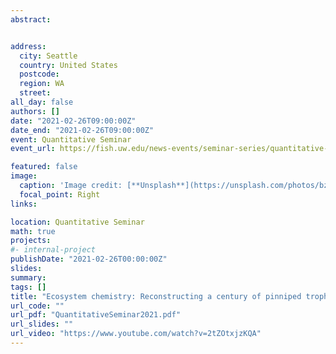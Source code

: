 ```yaml
---
abstract:


address:
  city: Seattle
  country: United States
  postcode: 
  region: WA
  street: 
all_day: false
authors: []
date: "2021-02-26T09:00:00Z"
date_end: "2021-02-26T09:00:00Z"
event: Quantitative Seminar
event_url: https://fish.uw.edu/news-events/seminar-series/quantitative-seminar//

featured: false
image:
  caption: 'Image credit: [**Unsplash**](https://unsplash.com/photos/bzdhc5b3Bxs)'
  focal_point: Right
links:

location: Quantitative Seminar
math: true
projects:
#- internal-project
publishDate: "2021-02-26T00:00:00Z"
slides: 
summary: 
tags: []
title: "Ecosystem chemistry: Reconstructing a century of pinniped trophic position and biogeochemical indices in the northeast Pacific using archival museum specimens"
url_code: ""
url_pdf: "QuantitativeSeminar2021.pdf"
url_slides: ""
url_video: "https://www.youtube.com/watch?v=2tZOtxjzKQA"
---
```


